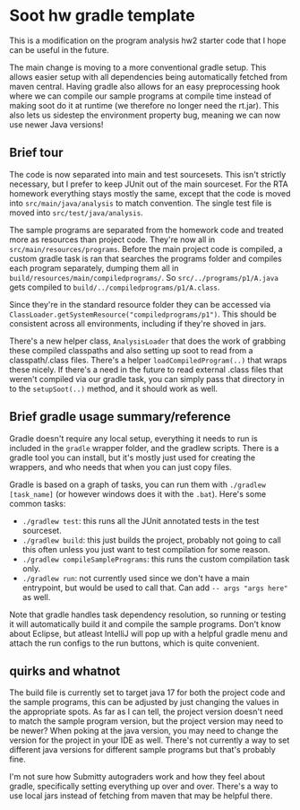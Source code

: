 # Soot hw gradle template

This is a modification on the program analysis hw2 starter code that I hope can be useful in the future. 

The main change is moving to a more conventional gradle setup. This allows easier setup with all dependencies being automatically fetched from maven central. Having gradle also allows for an easy preprocessing hook where we can compile our sample programs at compile time instead of making soot do it at runtime (we therefore no longer need the rt.jar). This also lets us sidestep the environment property bug, meaning we can now use newer Java versions!

## Brief tour

The code is now separated into main and test sourcesets. This isn't strictly necessary, but I prefer to keep JUnit out of the main sourceset. For the RTA homework everything stays mostly the same, except that the code is moved into `src/main/java/analysis` to match convention. The single test file is moved into `src/test/java/analysis`.

The sample programs are separated from the homework code and treated more as resources than project code. They're now all in `src/main/resources/programs`. Before the main project code is compiled, a custom gradle task is ran that searches the programs folder and compiles each program separately, dumping them all in `build/resources/main/compiledprograms/`. So `src/../programs/p1/A.java` gets compiled to `build/../compiledprograms/p1/A.class`.

Since they're in the standard resource folder they can be accessed via `ClassLoader.getSystemResource("compiledprograms/p1")`. This should be consistent across all environments, including if they're shoved in jars. 

There's a new helper class, `AnalysisLoader` that does the work of grabbing these compiled classpaths and also setting up soot to read from a classpath/.class files. There's a helper `loadCompiledProgram(..)` that wraps these nicely. If there's a need in the future to read external .class files that weren't compiled via our gradle task, you can simply pass that directory in to the `setupSoot(..)` method, and it should work as well.

## Brief gradle usage summary/reference

Gradle doesn't require any local setup, everything it needs to run is included in the `gradle` wrapper folder, and the gradlew scripts. There is a gradle tool you can install, but it's mostly just used for creating the wrappers, and who needs that when you can just copy files. 

Gradle is based on a graph of tasks, you can run them with `./gradlew [task_name]` (or however windows does it with the `.bat`). Here's some common tasks:
- `./gradlew test`: this runs all the JUnit annotated tests in the test sourceset.
- `./gradlew build`: this just builds the project, probably not going to call this often unless you just want to test compilation for some reason.
- `./gradlew compileSamplePrograms`: this runs the custom compilation task only. 
- `./gradlew run`: not currently used since we don't have a main entrypoint, but would be used to call that. Can add `-- args "args here"` as well.

Note that gradle handles task dependency resolution, so running or testing it will automatically build it and compile the sample programs. Don't know about Eclipse, but atleast IntelliJ will pop up with a helpful gradle menu and attach the run configs to the run buttons, which is quite convenient.


## quirks and whatnot

The build file is currently set to target java 17 for both the project code and the sample programs, this can be adjusted by just changing the values in the appropriate spots. As far as I can tell, the project version doesn't need to match the sample program version, but the project version may need to be newer? When poking at the java version, you may need to change the version for the project in your IDE as well. There's not currently a way to set different java versions for different sample programs but that's probably fine.

I'm not sure how Submitty autograders work and how they feel about gradle, specifically setting everything up over and over. There's a way to use local jars instead of fetching from maven that may be helpful there. 
